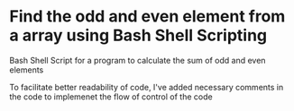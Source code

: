 # Find the odd and even element from a array using Bash Shell Scripting
Bash Shell Script for a program to calculate the sum of odd and even elements
<br>

To facilitate better readability of code, I've added necessary comments in the code to implemenet the flow of control of the code
<br>
